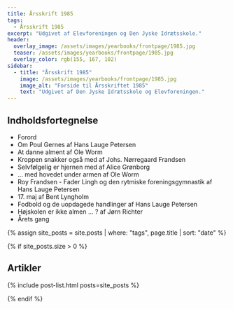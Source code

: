 ```yaml
---
title: Årsskrift 1985
tags:
  - Årsskrift 1985
excerpt: "Udgivet af Elevforeningen og Den Jyske Idrætsskole."
header:
  overlay_image: /assets/images/yearbooks/frontpage/1985.jpg
  teaser: /assets/images/yearbooks/frontpage/1985.jpg
  overlay_color: rgb(155, 167, 102)
sidebar:
  - title: "Årsskrift 1985"
    image: /assets/images/yearbooks/frontpage/1985.jpg
    image_alt: "Forside til Årsskriftet 1985"
    text: "Udgivet af Den Jyske Idrætsskole og Elevforeningen."
---
```


## Indholdsfortegnelse

- Forord
- Om Poul Gernes af Hans Lauge Petersen
- At danne alment af Ole Worm
- Kroppen snakker også med af Johs. Nørregaard Frandsen
- Selvfølgelig er hjernen med af Alice Grønborg
- ... med hovedet under armen af Ole Worm
- Roy Frandsen - Fader Lingh og den rytmiske foreningsgymnastik af Hans Lauge Petersen
- 17\. maj af Bent Lyngholm
- Fodbold og de uopdagede handlinger af Hans Lauge Petersen
- Højskolen er ikke almen ... ? af Jørn Richter
- Årets gang

{% assign site_posts = site.posts | where: "tags", page.title | sort: "date" %}

{% if site_posts.size > 0 %}

## Artikler

{% include post-list.html posts=site_posts %}

{% endif %}
